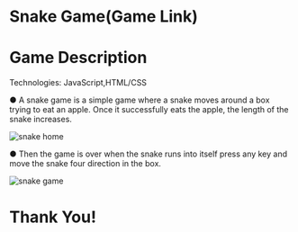# Snake Game(Game Link)

# Game Description

Technologies: JavaScript,HTML/CSS

● A snake game is a simple game where a snake moves around a box trying to eat an apple. Once
it successfully eats the apple, the length of the snake increases.

![snake home](https://user-images.githubusercontent.com/107112448/186656927-61d9d204-127a-4ce6-926f-b7421392e6c4.png)

● Then the game is over when the snake runs into itself press any key and move the snake four direction in the box.

![snake game](https://user-images.githubusercontent.com/107112448/186658369-7e0528e1-0d6b-4a7c-aa3e-afda9d59e582.png)

# Thank You!
